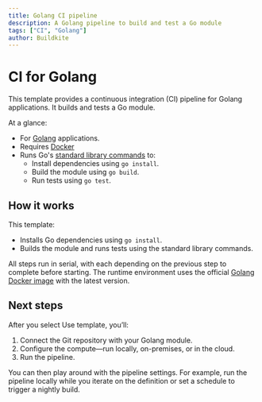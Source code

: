 ```yaml
---
title: Golang CI pipeline
description: A Golang pipeline to build and test a Go module
tags: ["CI", "Golang"]
author: Buildkite
---
```


# CI for Golang

This template provides a continuous integration (CI) pipeline for Golang applications. It builds and tests a Go module.

At a glance:
- For [Golang](https://go.dev/) applications.
- Requires [Docker](https://docs.docker.com/get-docker/)
- Runs Go's [standard library commands](https://pkg.go.dev/cmd/go) to:
  - Install dependencies using `go install`.
  - Build the module using `go build`.
  - Run tests using `go test`.

## How it works

This template:

- Installs Go dependencies using `go install`.
- Builds the module and runs tests using the standard library commands.

All steps run in serial, with each depending on the previous step to complete before starting. The runtime environment uses the official [Golang Docker image](https://hub.docker.com/_/golang) with the latest version.

## Next steps

After you select Use template, you’ll:
1. Connect the Git repository with your Golang module.
2. Configure the compute—run locally, on-premises, or in the cloud.
3. Run the pipeline.

You can then play around with the pipeline settings. For example, run the pipeline locally while you iterate on the definition or set a schedule to trigger a nightly build.
